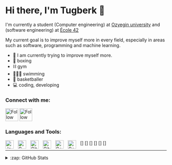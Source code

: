 # Hi there, I'm Tugberk 👋 

I'm currently a student (Computer engineering) at [Ozyegin university](https://www.ozyegin.edu.tr/en) and (software engineering) at [École 42](https://www.42istanbul.com.tr/en/)

My current goal is to improve myself more in every field, especially in areas such as software, programming and machine learning.

- 🌱 I am currently trying to improve myself more. 
- 🥊 boxing
- ⛓ gym
- 🏊🏼‍♂️ swimming
- 🏀 basketballer
- 💻 coding, developing

### Connect with me:

[<img src="https://raw.githubusercontent.com/Raymo111/Raymo111/master/socials/linkedin.png" height="40em" align="center" alt="Follow Tugberk on LinkedIn" title="Follow Tugberk on LinkedIn"/>](https://linkedin.com/in/mehmet-tuğberk-çil-06b299200)
[<img src="https://raw.githubusercontent.com/Raymo111/Raymo111/master/socials/twitter.svg" height="40em" align="center" alt="Follow Tugberk on Twitter" title="Follow Tugberk on Twitter"/>](https://twitter.com/CilTugberk)



### Languages and Tools:

[<img align="left" alt="Java" width="26px" src="https://cdn.jsdelivr.net/gh/devicons/devicon/icons/java/java-original.svg" style="padding-right:10px;" />]
[<img align="left" alt="C" width="26px" src="https://cdn.jsdelivr.net/gh/devicons/devicon/icons/c/c-original.svg" style="padding-right:10px;" />]
[<img align="left" alt="Git" width="26px" src="https://cdn.jsdelivr.net/gh/devicons/devicon/icons/git/git-original.svg" style="padding-right:10px;" />]
[<img align="left" alt="GitHub" width="26px" src="https://encrypted-tbn0.gstatic.com/images?q=tbn:ANd9GcR9XbjaBqG3qf7r9vBjPIZAmridvdhN0YPTSg&usqp=CAU" style="padding-right:10px;" />]
[<img align="left" alt="C++" width="26px" src="https://cdn-icons-png.flaticon.com/512/6132/6132222.png" style="padding-right:10px;" />]
[<img align="left" alt="C++" width="26px" src="https://user-images.githubusercontent.com/16542113/50175134-4f7b3700-02fc-11e9-914e-cb317fddce4e.png" style="padding-right:10px;" />]

---
<details>
  <summary>:zap: GitHub Stats</summary>
  
  <p align="center">
	<img alt="tugbercil's visitors" src="https://komarev.com/ghpvc/?username=tugberkcil&color=8c36db&style=flat&label=visitors" />

  <img align="left" alt="tugberkcil's GitHub Stats" src="https://github-readme-stats.vercel.app/api?username=tugberkcil&show_icons=true&hide_border=false&title_color=ff652f&icon_color=FFE400&bg_color=09131B&text_color=ffffff&border_color=0c1a25" />
